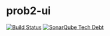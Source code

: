 # prob2-ui

[![Build Status](https://travis-ci.org/bendisposto/prob2-ui.svg?branch=master)](https://travis-ci.org/bendisposto/prob2-ui)
[![SonarQube Tech Debt](https://img.shields.io/sonar/http/sonarqube.com/prob2ui/tech_debt.svg?maxAge=2592000)](https://sonarqube.com/overview?id=prob2ui)
